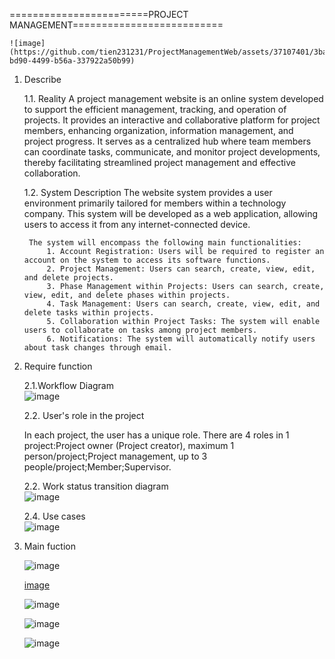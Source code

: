 

   ========================PROJECT MANAGEMENT==========================


    ![image](https://github.com/tien231231/ProjectManagementWeb/assets/37107401/3ba3ecdd-bd90-4499-b56a-337922a50b99)

1. Describe

    1.1. Reality
        A project management website is an online system developed to support the efficient management, tracking, and operation of projects. It provides an interactive and collaborative platform for project members, enhancing organization, information management, and project progress. It serves as a centralized hub where team members can coordinate tasks, communicate, and monitor project developments, thereby facilitating streamlined project management and effective collaboration.

    1.2. System Description
        The website system provides a user environment primarily tailored for members within a technology company. This system will be developed as a web application, allowing users to access it from any internet-connected device.

        The system will encompass the following main functionalities:
            1. Account Registration: Users will be required to register an account on the system to access its software functions.
            2. Project Management: Users can search, create, view, edit, and delete projects.
            3. Phase Management within Projects: Users can search, create, view, edit, and delete phases within projects.
            4. Task Management: Users can search, create, view, edit, and delete tasks within projects.
            5. Collaboration within Project Tasks: The system will enable users to collaborate on tasks among project members.
            6. Notifications: The system will automatically notify users about task changes through email.

2. Require function

    2.1.Workflow Diagram                                 
    ![image](https://github.com/tien231231/ProjectManagementWeb/assets/37107401/4ab365ae-f70d-4f71-80d4-101ecdfa673a)

    2.2.	User's role in the project

    In each project, the user has a unique role.
    There are 4 roles in 1 project:Project owner (Project creator), maximum 1 person/project;Project management, up to 3 people/project;Member;Supervisor.

    2.2.	Work status transition diagram                 
    ![image](https://github.com/tien231231/ProjectManagementWeb/assets/37107401/7236caa4-8477-4b78-8571-9819853eb7b5)
    

    2.4.	Use cases                                
![image](https://github.com/tien231231/ProjectManagementWeb/assets/37107401/e5daefea-38ee-423b-9b3e-d939c6ac6922)


3. Main fuction                                             
    

    ![image](https://github.com/tien231231/ProjectManagementWeb/assets/37107401/aafb9e1c-3988-41db-90c7-257eb86d1344)

        
    [image](https://github.com/tien231231/ProjectManagementWeb/assets/37107401/7092cde2-498a-4246-bd3c-2632ee22beb0)

        
    ![image](https://github.com/tien231231/ProjectManagementWeb/assets/37107401/d913bd25-11d2-4f1b-80fe-d03d428c7903)

        
    ![image](https://github.com/tien231231/ProjectManagementWeb/assets/37107401/40e4b20c-1a51-490f-a679-70f82ee119b5)

   
    ![image](https://github.com/tien231231/ProjectManagementWeb/assets/37107401/7c2b13cb-7ced-4d4d-b0d0-d9f9d5f6b34d)